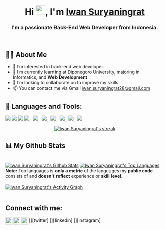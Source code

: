 <h1 align="center">Hi <img src="https://raw.githubusercontent.com/MartinHeinz/MartinHeinz/master/wave.gif" width="30px">, I'm <a href="https://github.com/iwansuryaningrat">Iwan Suryaningrat</a></h1>
<h3 align="center">I'm a passionate Back-End Web Developer from Indonesia.</h3>

<br/>

## 🙋‍♂️ About Me

- 👀 I’m interested in back-end web developer.
- 🌱 I’m currently learning at Diponegoro University, majoring in Informatics, and **Web Development**
- 💞️ I’m looking to collaborate on to improve my skills
- 📫 You can contact me via Gmail <a href="mailto:iwan.suryaningrat28@gmail.com?">iwan.suryaningrat28@gmail.com</a>

## 🚀 Languages and Tools:

<p align="left"> 
    <!-- HTML -->
    <a href="https://www.w3.org/html/" target="_blank"> <img src="https://img.icons8.com/color/48/000000/html-5.png"/> </a> 
    <!-- CSS -->
    <a href="https://www.w3schools.com/css/" target="_blank"> <img src="https://img.icons8.com/color/48/000000/css3.png"/> </a> 
    <!-- Bootstrap -->
    <a href="https://getbootstrap.com" target="_blank"> <img src="https://img.icons8.com/color/48/000000/bootstrap.png"/> </a> 
    <!-- JavaScript -->
    <a style="padding-right:8px;" href="https://developer.mozilla.org/en-US/docs/Web/JavaScript" target="_blank"> <img src="https://img.icons8.com/color/48/000000/javascript.png"/> </a>
    <!-- Node.js -->
    <a style="padding-right:8px;" href="https://nodejs.org" target="_blank"> <img src="https://img.icons8.com/color/48/000000/nodejs.png"/> </a> 
    <!-- NPM -->
    <a style="padding-right:8px;" href="https://www.npmjs.com/" target="_blank"> <img src="https://img.icons8.com/color/48/000000/npm.png"/> </a>
    <!-- PHP -->
    <a style="padding-right:8px;" href="https://www.php.net/" target="_blank"> <img src="https://img.icons8.com/officexs/48/000000/php-logo.png"/> </a> 
    <!-- CodeIgniter -->
    <!-- <a style="padding-right:8px;" href="https://codeigniter.com/" target="_blank"> <img src="https://cdn.cdnlogo.com/logos/c/65/code-igniter.svg"/> </a>  -->
    <!-- Composer -->
    <!-- <a style="padding-right:8px;" href="https://getcomposer.org/" target="_blank">  </a>  -->
    <!-- MySQL -->
    <a style="padding-right:8px;" href="https://www.mysql.com/" target="_blank"> <img src="https://img.icons8.com/fluent/50/000000/mysql-logo.png"/> </a>
    <!-- Git -->
    <a style="padding-right:8px;" href="https://git-scm.com/" target="_blank"> <img src="https://img.icons8.com/color/48/000000/git.png"/> </a> 
    <!-- VS Code -->
    <a style="padding-right:8px;" href="https://code.visualstudio.com/" target="_blank"> <img src="https://img.icons8.com/color/48/000000/visual-studio-code-2019.png"/> </a>
</p>

<p align="center">
    <a href="https://github.com/iwansuryaningrat">
        <img title="🔥 Get streak stats for your profile at git.io/streak-stats" alt="Iwan Suryaningrat's streak" src="https://github-readme-streak-stats.herokuapp.com/?user=iwansuryaningrat&theme=vision-friendly-dark&hide_border=true&stroke=0000&background=0e0e0e"/>
    </a>
</p>

## 📊 My Github Stats

<br/>
<a href="https://github.com/iwansuryaningrat"><img alt="Iwan Suryaningrat's Github Stats" src="https://github-readme-stats.vercel.app/api?username=iwansuryaningrat&show_icons=true&count_private=true&title_color=eccb14&text_color=ffffff&icon_color=785eef&hide_border=true&bg_color=0e0e0e" /></a>
<a href="https://github.com/iwansuryaningrat"><img alt="Iwan Suryaningrat's Top Languages" src="https://github-readme-stats.vercel.app/api/top-langs/?username=iwansuryaningrat&langs_count=8&count_private=true&layout=compact&theme=vision-friendly-dark&hide_border=true&bg_color=0e0e0e" /></a>
<br/>
<b>Note:</b> Top languages is <b>only a metric</b> of the languages my <b>public code</b> consists of and <b>doesn't reflect</b> experience or <b>skill level</b>.
<br/>
<br/>
<a href="https://github.com/iwansuryaningrat"><img alt="Iwan Suryaningrat's Activity Graph" src="https://activity-graph.herokuapp.com/graph?username=iwansuryaningrat&bg_color=0e0e0e&color=eccb14&line=eccb14&point=FFFFFF&hide_border=true" /></a>
<br/>
<br/>

## Connect with me:

[<img align="left" alt="tagtitikkoma | Twitter" width="22px" src="https://cdn.jsdelivr.net/npm/simple-icons@v3/icons/twitter.svg" />][twitter]
[<img align="left" alt="iwansuryaningrat | LinkedIn" width="22px" src="https://cdn.jsdelivr.net/npm/simple-icons@v3/icons/linkedin.svg" />][linkedin]
[<img align="left" alt="sningrat_ | Instagram" width="22px" src="https://cdn.jsdelivr.net/npm/simple-icons@v3/icons/instagram.svg" />][instagram]
